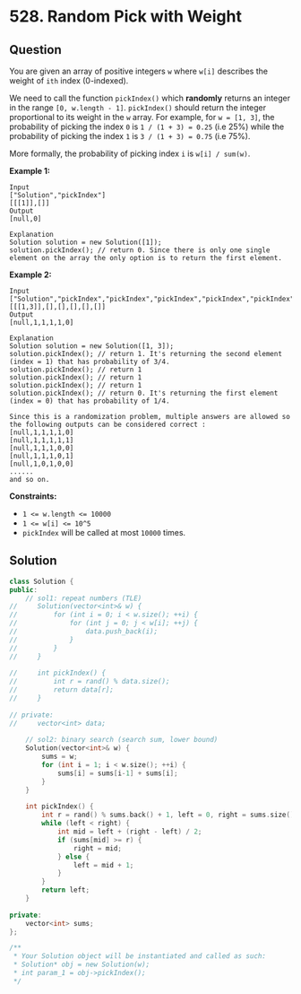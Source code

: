 # 528. Random Pick with Weight

## Question

You are given an array of positive integers `w` where `w[i]` describes the weight of `ith` index \(0-indexed\).

We need to call the function `pickIndex()` which **randomly** returns an integer in the range `[0, w.length - 1]`. `pickIndex()` should return the integer proportional to its weight in the `w` array. For example, for `w = [1, 3]`, the probability of picking the index `0` is `1 / (1 + 3) = 0.25` \(i.e 25%\) while the probability of picking the index `1` is `3 / (1 + 3) = 0.75` \(i.e 75%\).

More formally, the probability of picking index `i` is `w[i] / sum(w)`.

**Example 1:**

```text
Input
["Solution","pickIndex"]
[[[1]],[]]
Output
[null,0]

Explanation
Solution solution = new Solution([1]);
solution.pickIndex(); // return 0. Since there is only one single element on the array the only option is to return the first element.
```

**Example 2:**

```text
Input
["Solution","pickIndex","pickIndex","pickIndex","pickIndex","pickIndex"]
[[[1,3]],[],[],[],[],[]]
Output
[null,1,1,1,1,0]

Explanation
Solution solution = new Solution([1, 3]);
solution.pickIndex(); // return 1. It's returning the second element (index = 1) that has probability of 3/4.
solution.pickIndex(); // return 1
solution.pickIndex(); // return 1
solution.pickIndex(); // return 1
solution.pickIndex(); // return 0. It's returning the first element (index = 0) that has probability of 1/4.

Since this is a randomization problem, multiple answers are allowed so the following outputs can be considered correct :
[null,1,1,1,1,0]
[null,1,1,1,1,1]
[null,1,1,1,0,0]
[null,1,1,1,0,1]
[null,1,0,1,0,0]
......
and so on.
```

**Constraints:**

* `1 <= w.length <= 10000`
* `1 <= w[i] <= 10^5`
* `pickIndex` will be called at most `10000` times.

## Solution

```cpp
class Solution {
public:
    // sol1: repeat numbers (TLE)
//     Solution(vector<int>& w) {
//         for (int i = 0; i < w.size(); ++i) {
//             for (int j = 0; j < w[i]; ++j) {
//                 data.push_back(i);
//             }
//         }
//     }
    
//     int pickIndex() {
//         int r = rand() % data.size();
//         return data[r];
//     }
    
// private:
//     vector<int> data;
    
    // sol2: binary search (search sum, lower bound)
    Solution(vector<int>& w) {
        sums = w;
        for (int i = 1; i < w.size(); ++i) {
            sums[i] = sums[i-1] + sums[i];
        }
    }
    
    int pickIndex() {
        int r = rand() % sums.back() + 1, left = 0, right = sums.size();
        while (left < right) {
            int mid = left + (right - left) / 2;
            if (sums[mid] >= r) {
                right = mid;
            } else {
                left = mid + 1;
            }
        }
        return left;
    }
    
private:
    vector<int> sums;
};

/**
 * Your Solution object will be instantiated and called as such:
 * Solution* obj = new Solution(w);
 * int param_1 = obj->pickIndex();
 */
```


